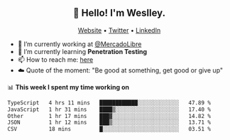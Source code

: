 <h2 align="center">👋 Hello! I'm Weslley.</h2>
<p align="center">
  <a href="http://weslleyneri.com.br">Website</a> •
  <a href="https://twitter.com/Weslley_Neri">Twitter</a> •
  <a href="https://www.linkedin.com/in/weslley-neri-3658908b">LinkedIn</a>
</p>


- 🔭 I’m currently working at [@MercadoLibre](https://github.com/mercadolibre)
- 🌱 I’m currently learning **Penetration Testing**
- 📫 How to reach me: [here](mailto:weslley39@gmail.com)
- ☁️ Quote of the moment: "Be good at something, get good or give up"

📊 **This week I spent my time working on**
<!--START_SECTION:waka-->

```txt
TypeScript   4 hrs 11 mins   ████████████░░░░░░░░░░░░░   47.89 %
JavaScript   1 hr 31 mins    ████▒░░░░░░░░░░░░░░░░░░░░   17.40 %
Other        1 hr 17 mins    ███▓░░░░░░░░░░░░░░░░░░░░░   14.82 %
JSON         1 hr 12 mins    ███▒░░░░░░░░░░░░░░░░░░░░░   13.71 %
CSV          18 mins         █░░░░░░░░░░░░░░░░░░░░░░░░   03.51 %
```

<!--END_SECTION:waka-->

<!-- Inspired by https://github.com/gruselhaus/gruselhaus -->